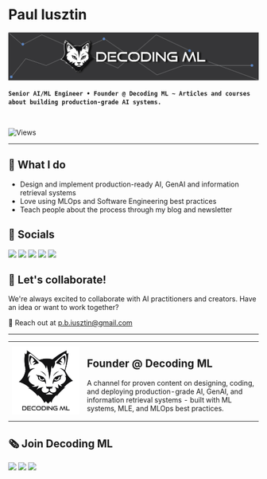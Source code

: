 # Paul Iusztin

![banner](./images/banner.jpg)

**`Senior AI/ML Engineer • Founder @ Decoding ML ~ Articles and courses about building production-grade AI systems.`**

<br/>

![Views](https://komarev.com/ghpvc/?username=IusztinPaul)

-----

## 🎯 What I do

- Design and implement production-ready AI, GenAI and information retrieval systems
- Love using MLOps and Software Engineering best practices
- Teach people about the process through my blog and newsletter

## 🔗 Socials

[![](https://img.shields.io/static/v1?label&logo=substack&message=Newsletter&style=for-the-badge&color=black)](https://decodingml.substack.com/)
[![](https://img.shields.io/static/v1?label&logo=substack&message=Blog&style=for-the-badge&color=black)](https://decodingml.substack.com/)
[![](https://img.shields.io/static/v1?label&logo=linkedin&message=linkedin&style=for-the-badge&color=black)](https://www.linkedin.com/in/pauliusztin/)
[![](https://img.shields.io/static/v1?label&logo=x&message=Twitter&style=for-the-badge&color=black)](https://x.com/iusztinpaul)
[![](https://img.shields.io/static/v1?label&logo=instagram&message=Instagram&style=for-the-badge&color=black)](https://www.instagram.com/pauliusztin/)

## 🤝 Let's collaborate!

We're always excited to collaborate with AI practitioners and creators. Have an idea or want to work together?

📧 Reach out at [p.b.iusztin@gmail.com](mailto:p.b.iusztin@gmail.com)

-----

<table>
  <tr>
    <td width="30%">
      <a href="https://decodingml.substack.com/" aria-label="Decoding ML">
        <img src="images/dml_logo.png" alt="Decoding ML Logo" width="200"/>
      </a>
    </td>
    <td width="70%">
      <div>
        <h2>Founder @ Decoding ML</h2>
        <p>A channel for proven content on designing, coding, and deploying production-grade AI, GenAI, and information retrieval systems - built with ML systems, MLE, and MLOps best practices.</p>
      </div>
    </td>
  </tr>
</table>

## 🗞️ Join Decoding ML

[![](https://img.shields.io/static/v1?label&logo=substack&message=Newsletter&style=for-the-badge&color=black)](https://decodingml.substack.com/)
[![](https://img.shields.io/static/v1?label&logo=substack&message=Blog&style=for-the-badge&color=black)](https://decodingml.substack.com/)
[![](https://img.shields.io/static/v1?label&logo=github&message=GitHub&style=for-the-badge&color=black)](https://github.com/decodingml)

